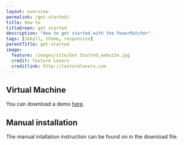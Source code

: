 ```yaml
---
layout: overview
permalink: /get-started/
title: How to 
titleGreen: get started
description: "How to get started with the PowerMatcher"
tags: [Jekyll, theme, responsive]
parentTitle: get-started
image:
  feature: /images/site/Get Started_website.jpg
  credit: Texture Lovers
  creditlink: http://texturelovers.com
---
```


## Virtual Machine ##
You can download a demo [here](https://github.com/flexiblepower/flexiblepower.github.io/blob/master/download/PowerMatcherSuite_13.10_Demo.zip?raw=true).

## Manual installation ##
The manual intallation instruction can be found on in the download file.


